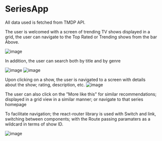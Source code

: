 # SeriesApp

All data used is fetched from TMDP API.

The user is welcomed with a screen of trending TV shows displayed in a grid, the user can navigate to the Top Rated or Trending shows from the bar Above.

![image](https://user-images.githubusercontent.com/66166781/126064034-79a81561-9302-4eef-ab1e-3177db3dbb0a.png)

In addition, the user can search both by title and by genre

![image](https://user-images.githubusercontent.com/66166781/126064079-f50e0206-3702-42c4-9bd0-3c91152b0df2.png)
![image](https://user-images.githubusercontent.com/66166781/126064097-b2ad35b5-9584-405b-ada0-518dbd86c7f7.png)

Upon clicking on a show, the user is navigated to a screen with details about the show; rating, description, etc.
![image](https://user-images.githubusercontent.com/66166781/126064111-0ba26137-b2d7-42b6-8240-e1f36a2e4f5d.png)

The user can also click on the "More like this" for similar recommendations; displayed in a grid view in a similar manner; or navigate to that series homepage

To facilitate navigation; the react-router library is used with Switch and link, switching between components; with the Route passing paramaters as a wildcard in terms of show ID.

![image](https://user-images.githubusercontent.com/66166781/126064172-154866c8-d32f-4c55-9141-12c73fa152e4.png)
